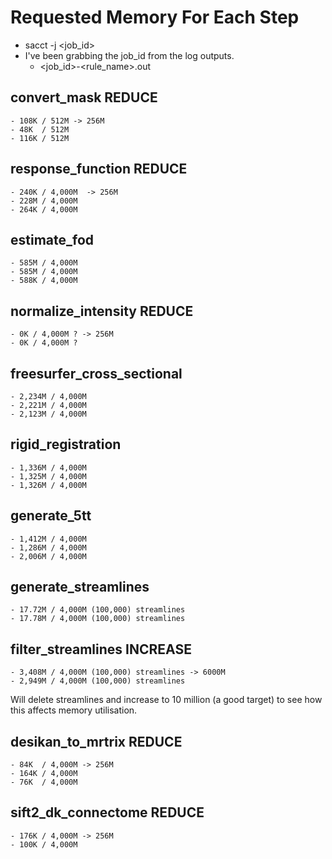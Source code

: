 # Requested Memory For Each Step
- sacct -j <job_id>
- I've been grabbing the job_id from the log outputs.
    - <job_id>-<rule_name>.out

## convert_mask **REDUCE**
    - 108K / 512M -> 256M
    - 48K  / 512M
    - 116K / 512M
    
## response_function **REDUCE**
    - 240K / 4,000M  -> 256M
    - 228M / 4,000M 
    - 264K / 4,000M

## estimate_fod
    - 585M / 4,000M
    - 585M / 4,000M
    - 588K / 4,000M
    
## normalize_intensity **REDUCE**
    - 0K / 4,000M ? -> 256M
    - 0K / 4,000M ?
    
## freesurfer_cross_sectional
    - 2,234M / 4,000M
    - 2,221M / 4,000M
    - 2,123M / 4,000M
    
## rigid_registration
    - 1,336M / 4,000M
    - 1,325M / 4,000M
    - 1,326M / 4,000M
    
## generate_5tt
    - 1,412M / 4,000M
    - 1,286M / 4,000M
    - 2,006M / 4,000M
    
## generate_streamlines
    - 17.72M / 4,000M (100,000) streamlines
    - 17.78M / 4,000M (100,000) streamlines

## filter_streamlines   **INCREASE**
    - 3,408M / 4,000M (100,000) streamlines -> 6000M
    - 2,949M / 4,000M (100,000) streamlines

Will delete streamlines and increase to 10 million (a good target) to see how this affects memory utilisation.
    
## desikan_to_mrtrix    **REDUCE**
    - 84K  / 4,000M -> 256M
    - 164K / 4,000M
    - 76K  / 4,000M
    
## sift2_dk_connectome  **REDUCE**
    - 176K / 4,000M -> 256M
    - 100K / 4,000M
